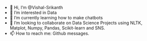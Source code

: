 - 👋 Hi, I’m @Vishal-Srikanth
- 👀 I’m interested in Data 
- 🌱 I’m currently learning how to make chatbots
- 💞️ I’m looking to collaborate on Data Science Projects using NLTK, Matplot, Numpy, Pandas, Scikit-learn and SNS. 
- 📫 How to reach me: Github messages.

<!---
Vishal-Srikanth/Vishal-Srikanth is a ✨ special ✨ repository because its `README.md` (this file) appears on your GitHub profile.
You can click the Preview link to take a look at your changes.
--->
